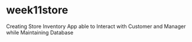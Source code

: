 # week11store
Creating Store Inventory App able to Interact with Customer and Manager while Maintaining Database 

